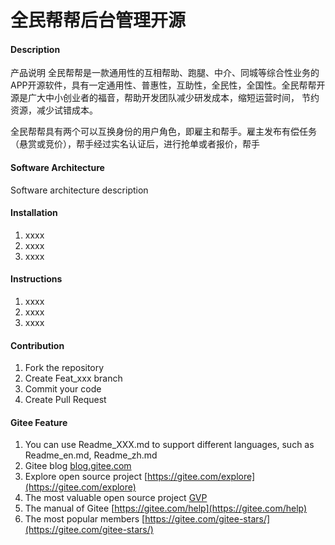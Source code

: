 # 全民帮帮后台管理开源

#### Description
产品说明
全民帮帮是一款通用性的互相帮助、跑腿、中介、同城等综合性业务的APP开源软件，具有一定通用性、普惠性，互助性，全民性，全国性。全民帮帮开源是广大中小创业者的福音，帮助开发团队减少研发成本，缩短运营时间，
节约资源，减少试错成本。

全民帮帮具有两个可以互换身份的用户角色，即雇主和帮手。雇主发布有偿任务（悬赏或竞价），帮手经过实名认证后，进行抢单或者报价，帮手

#### Software Architecture
Software architecture description

#### Installation

1.  xxxx
2.  xxxx
3.  xxxx

#### Instructions

1.  xxxx
2.  xxxx
3.  xxxx

#### Contribution

1.  Fork the repository
2.  Create Feat_xxx branch
3.  Commit your code
4.  Create Pull Request


#### Gitee Feature

1.  You can use Readme\_XXX.md to support different languages, such as Readme\_en.md, Readme\_zh.md
2.  Gitee blog [blog.gitee.com](https://blog.gitee.com)
3.  Explore open source project [https://gitee.com/explore](https://gitee.com/explore)
4.  The most valuable open source project [GVP](https://gitee.com/gvp)
5.  The manual of Gitee [https://gitee.com/help](https://gitee.com/help)
6.  The most popular members  [https://gitee.com/gitee-stars/](https://gitee.com/gitee-stars/)

